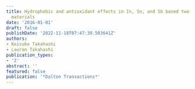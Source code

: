 ```yaml
---
title: Hydrophobic and antioxidant effects in In, Sn, and Sb based two dimensional
  materials
date: '2016-01-01'
draft: false
publishDate: '2022-11-18T07:47:39.503641Z'
authors:
- Keisuke Takahashi
- Lauren Takahashi
publication_types:
- '2'
abstract: ''
featured: false
publication: '*Dalton Transactions*'
---
```


